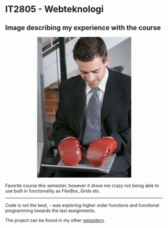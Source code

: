 # IT2805 - Webteknologi

## Image describing my experience with the course
<div style="text-align: center;">
  <img src="./img/forcedHandicap.jpg">
</div>

Favorite course this semester, however it drove me crazy not being able to use built in functionality as FlexBox, Grids etc. 

---

Code is not the best, - was exploring higher order functions and functional programming towards the last assignments.

The project can be found in my other [repository](https://github.com/Lekesoldat/DroneLOAN).